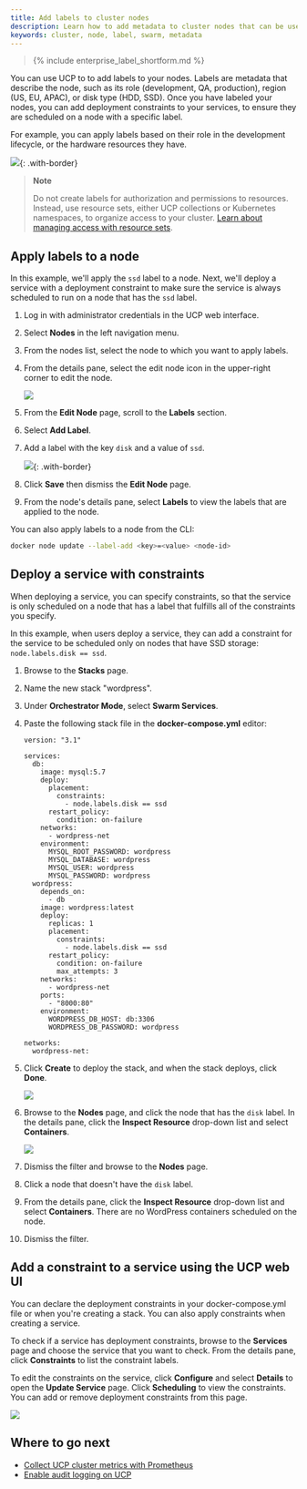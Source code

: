 ```yaml
---
title: Add labels to cluster nodes
description: Learn how to add metadata to cluster nodes that can be used to specify constraints when deploying services.
keywords: cluster, node, label, swarm, metadata
---
```


>{% include enterprise_label_shortform.md %}

You can use UCP to to add labels to your nodes. Labels are metadata that
describe the node, such as its role (development, QA, production), region
(US, EU, APAC), or disk type (HDD, SSD). Once you have labeled your
nodes, you can add deployment constraints to your services, to ensure they
are scheduled on a node with a specific label.

For example, you can apply labels based on their role in the development
lifecycle, or the hardware resources they have.

![](../../images/add-labels-to-cluster-nodes-1.svg){: .with-border}

> **Note**
> 
> Do not create labels for authorization and permissions to resources. Instead, use resource sets, either UCP collections or Kubernetes namespaces, to organize access to your cluster. [Learn about managing access with resource sets](../../authorization/group-resources.md).

## Apply labels to a node

In this example, we'll apply the `ssd` label to a node. Next, we'll deploy
a service with a deployment constraint to make sure the service is always
scheduled to run on a node that has the `ssd` label.

1. Log in with administrator credentials in the UCP web interface.
2. Select **Nodes** in the left navigation menu.
3. From the nodes list, select the node to which you want to apply labels.
4. From the details pane, select the edit node icon in the upper-right corner to edit the node.

    ![](../../images/v32-edit-node.png)

5. From the **Edit Node** page, scroll to the **Labels** section.
6. Select **Add Label**.
7. Add a label with the key `disk` and a value of `ssd`.

   ![](../../images/add-labels-to-cluster-nodes-2.png){: .with-border}

8. Click **Save** then dismiss the **Edit Node** page.
9. From the node's details pane, select **Labels** to view the labels that are applied to the node.

You can also apply labels to a node from the CLI:

```bash
docker node update --label-add <key>=<value> <node-id>
```

## Deploy a service with constraints

When deploying a service, you can specify constraints, so that the service is only scheduled on a node that has a label that fulfills all of the constraints you specify.

In this example, when users deploy a service, they can add a constraint for the
service to be scheduled only on nodes that have SSD storage:
`node.labels.disk == ssd`.

1. Browse to the **Stacks** page.
2. Name the new stack "wordpress".
3. Under **Orchestrator Mode**, select **Swarm Services**.
4. Paste the following stack file in the **docker-compose.yml** editor: 

   ```
   version: "3.1"

   services:
     db:
       image: mysql:5.7
       deploy:
         placement:
           constraints:
             - node.labels.disk == ssd
         restart_policy:
           condition: on-failure
       networks:
         - wordpress-net
       environment:
         MYSQL_ROOT_PASSWORD: wordpress
         MYSQL_DATABASE: wordpress
         MYSQL_USER: wordpress
         MYSQL_PASSWORD: wordpress
     wordpress:
       depends_on:
         - db
       image: wordpress:latest
       deploy:
         replicas: 1
         placement:
           constraints:
             - node.labels.disk == ssd
         restart_policy:
           condition: on-failure
           max_attempts: 3
       networks:
         - wordpress-net
       ports:
         - "8000:80"
       environment:
         WORDPRESS_DB_HOST: db:3306
         WORDPRESS_DB_PASSWORD: wordpress

   networks:
     wordpress-net:
   ```

5. Click **Create** to deploy the stack, and when the stack deploys,
click **Done**.

   ![](../../images/use-constraints-in-stack-deployment.png)

6. Browse to the **Nodes** page, and click the node that has the
`disk` label. In the details pane, click the **Inspect Resource**
drop-down list and select **Containers**.

   ![](../../images/use-constraints-in-stack-deployment-2.png)

7. Dismiss the filter and browse to the **Nodes** page. 
8. Click a node that doesn't have the `disk` label. 
9. From the details pane, click the **Inspect Resource** drop-down list and select **Containers**. There are no WordPress containers scheduled on the node. 
10. Dismiss the filter.

## Add a constraint to a service using the UCP web UI

You can declare the deployment constraints in your docker-compose.yml file or
when you're creating a stack. You can also apply constraints when creating a service.

To check if a service has deployment constraints, browse to the **Services** page and choose the service that you want to check. From the details pane, click **Constraints** to list the constraint labels.

To edit the constraints on the service, click **Configure** and select **Details** to open the **Update Service** page. Click **Scheduling** to view the constraints. You can add or remove deployment constraints from this page.

![](../../images/add-constraint-to-service.png)



## Where to go next

- [Collect UCP cluster metrics with Prometheus](collect-cluster-metrics.md)
- [Enable audit logging on UCP](create-audit-logs.md)
